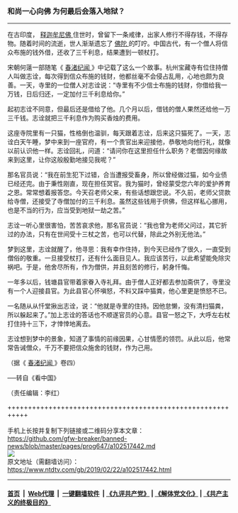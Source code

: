 ### 和尚一心向佛 为何最后会落入地狱？
------------------------

<div class="post_content">
 <p>
  在古印度，
  <a href="https://www.ntdtv.com/gb/释迦牟尼佛.htm">
   释迦牟尼佛
  </a>
  住世时，曾留下一条戒律，出家人修行不得存钱，不得存物。随着时间的流逝，世人渐渐遗忘了
  <a href="https://www.ntdtv.com/gb/佛陀.htm">
   佛陀
  </a>
  的叮咛。中国古代，有一个僧人将信众布施的钱外借，还收了三千利息，结果遭到一顿杖打。
 </p>
 <p>
  宋朝何薳一部随笔《
  <a href="https://www.ntdtv.com/gb/春渚纪闻.htm">
   春渚纪闻
  </a>
  》中记载了这么一个故事。杭州宝藏寺有位住持僧人叫做志诠，每次得到信众布施的钱财，他都丝毫不会侵占乱用，心地也颇为良善。一天，寺里的一位僧人对志诠说：“寺里有不少信士布施的钱财，你借给我一万钱，日后归还，一定加付三千利息给你。”
 </p>
 <p>
  起初志诠不同意，但最后还是借给了他。几个月以后，借钱的僧人果然还给他一万三千钱。志诠就把三千利息作为购买香烛的费用。
 </p>
 <p>
  这座寺院里有一只猫，性格倒也温驯，每天跟着志诠，后来这只猫死了。一天，志诠白天午睡，梦中来到一座官府，有一个贵官出来迎接他，恭敬地向他行礼，就像以前认识他一样。志诠回礼，问道：“请问你在这里担任什么职务？老僧因何缘故来到这里，让你这般殷勤地接见我呢？”
 </p>
 <p>
  那名官员说：“我在前生犯下过错，合当遭报受畜身，所以曾经做过猫，如今业债已经还完。由于秉性刚直，现在担任冥官。我为猫时，曾经蒙受您六年的爱护养育之恩。常常想着报答您。今天召老师父来，有些话想跟您说。不久前，老师父贷款给寺僧，还接受了寺僧加付的三千利息。虽然这些钱用于供佛，但这样私心挪用，也是不当的行为，应当受到地狱一劫之苦。”
 </p>
 <p>
  志诠一听心里很害怕，苦苦哀求他，那名官员说：“我也曾为老师父问过，其它折过的办法，只有在世间受十三杖之苦，也可以代替，除此之外别无他法。”
 </p>
 <p>
  梦到这里，志诠就醒了，他寻思：我有幸作住持，到今天已经作了很久，一直受到僧俗的敬重。一旦接受杖打，还有什么面目见人。我应该苦行，以此希望能免除灾祸吧。于是，他舍尽所有，作为僧供，并且刻苦的修行，躬身忏悔。
 </p>
 <p>
  一年多以后，钱塘县官带着家眷入寺礼拜。由于僧人正好都去参加斋供了，寺里没有一个人迎接县官。为此县官心怀嗔怒，不料又踩中猫粪，他心里更是愤怒不已。
 </p>
 <p>
  一名随从从忏堂揪出志诠，说：“他就是寺里的住持。因他怠懒，没有清扫猫粪，所以躲起来了。”加上志诠的答话也不顺遂官员的心意。县官一怒之下，大呼左右杖打住持十三下，才悻悻地离去。
 </p>
 <p>
  志诠想到梦中的景象，知道了事情的前缘因果，心甘情愿的领罚。从此以后，他常常告诫僧众，千万不要把信众施舍的钱财，作为己用。
 </p>
 <p>
  （据《
  <a href="https://www.ntdtv.com/gb/春渚纪闻.htm">
   春渚纪闻
  </a>
  》卷四）
 </p>
 <p>
  ──转自《看中国》
 </p>
 <p>
  （责任编辑：李红）
 </p>
 <div class="single_ad">
 </div>
</div>

+++++++++++++++++++++++++++++++++++++++++++++++++++++++++++<br/><br/>
手机上长按并复制下列链接或二维码分享本文章：<br/>
https://github.com/gfw-breaker/banned-news/blob/master/pages/prog647/a102517442.md <br/>
<a href='https://github.com/gfw-breaker/banned-news/blob/master/pages/prog647/a102517442.md'><img src='https://github.com/gfw-breaker/banned-news/blob/master/pages/prog647/a102517442.md.png'/></a> <br/>
原文地址（需翻墙访问）：https://www.ntdtv.com/gb/2019/02/22/a102517442.html


------------------------
#### [首页](https://github.com/gfw-breaker/banned-news/blob/master/README.md) &nbsp;|&nbsp; [Web代理](https://github.com/labour-camp/helloworld) &nbsp;|&nbsp; [一键翻墙软件](https://github.com/gfw-breaker/nogfw/blob/master/README.md) &nbsp;| [《九评共产党》](https://github.com/gfw-breaker/9ping.md/blob/master/README.md#九评之一评共产党是什么) | [《解体党文化》](https://github.com/gfw-breaker/jtdwh.md/blob/master/README.md) | [《共产主义的终极目的》](https://github.com/gfw-breaker/gczydzjmd.md/blob/master/README.md)

